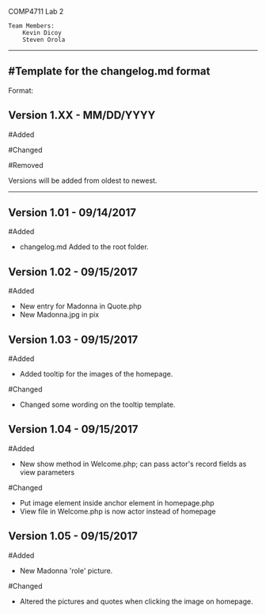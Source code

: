 COMP4711 Lab 2
    
    Team Members:
        Kevin Dicoy
        Steven Orola

----------------------------------------------------------------------------------------
#Template for the changelog.md format
----------------------------------------------------------------------------------------
Format:
## Version 1.XX - MM/DD/YYYY

#Added

#Changed

#Removed

Versions will be added from oldest to newest.

-----------------------------------------------------------------------------------------

## Version 1.01 - 09/14/2017

#Added
- changelog.md Added to the root folder.

## Version 1.02 - 09/15/2017

#Added
- New entry for Madonna in Quote.php
- New Madonna.jpg in pix

## Version 1.03 - 09/15/2017

#Added
- Added tooltip for the images of the homepage.

#Changed
- Changed some wording on the tooltip template.

## Version 1.04 - 09/15/2017

#Added
- New show method in Welcome.php; can pass actor's record
		fields as view parameters

#Changed
- Put image element inside anchor element in homepage.php
- View file in Welcome.php is now actor instead of homepage

## Version 1.05 - 09/15/2017

#Added
- New Madonna 'role' picture.

#Changed 
- Altered the pictures and quotes when clicking the image on homepage.